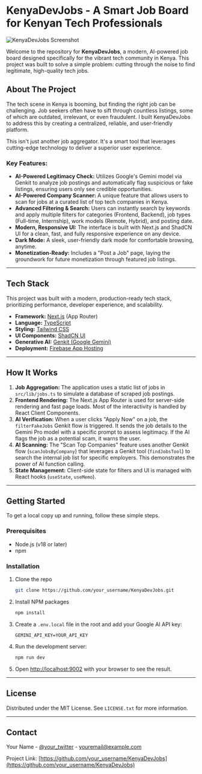 # KenyaDevJobs - A Smart Job Board for Kenyan Tech Professionals

![KenyaDevJobs Screenshot](https://storage.googleapis.com/stedi-assets/kenya-dev-jobs-screenshot.png)

Welcome to the repository for **KenyaDevJobs**, a modern, AI-powered job board designed specifically for the vibrant tech community in Kenya. This project was built to solve a simple problem: cutting through the noise to find legitimate, high-quality tech jobs.

## About The Project

The tech scene in Kenya is booming, but finding the right job can be challenging. Job seekers often have to sift through countless listings, some of which are outdated, irrelevant, or even fraudulent. I built KenyaDevJobs to address this by creating a centralized, reliable, and user-friendly platform.

This isn't just another job aggregator. It's a smart tool that leverages cutting-edge technology to deliver a superior user experience.

### Key Features:

*   **AI-Powered Legitimacy Check:** Utilizes Google's Gemini model via Genkit to analyze job postings and automatically flag suspicious or fake listings, ensuring users only see credible opportunities.
*   **AI-Powered Company Scanner:** A unique feature that allows users to scan for jobs at a curated list of top tech companies in Kenya.
*   **Advanced Filtering & Search:** Users can instantly search by keywords and apply multiple filters for categories (Frontend, Backend), job types (Full-time, Internship), work models (Remote, Hybrid), and posting date.
*   **Modern, Responsive UI:** The interface is built with Next.js and ShadCN UI for a clean, fast, and fully responsive experience on any device.
*   **Dark Mode:** A sleek, user-friendly dark mode for comfortable browsing, anytime.
*   **Monetization-Ready:** Includes a "Post a Job" page, laying the groundwork for future monetization through featured job listings.

---

## Tech Stack

This project was built with a modern, production-ready tech stack, prioritizing performance, developer experience, and scalability.

*   **Framework:** [Next.js](https://nextjs.org/) (App Router)
*   **Language:** [TypeScript](https://www.typescriptlang.org/)
*   **Styling:** [Tailwind CSS](https://tailwindcss.com/)
*   **UI Components:** [ShadCN UI](https://ui.shadcn.com/)
*   **Generative AI:** [Genkit (Google Gemini)](https://firebase.google.com/docs/genkit)
*   **Deployment:** [Firebase App Hosting](https://firebase.google.com/docs/app-hosting)

---

## How It Works

1.  **Job Aggregation:** The application uses a static list of jobs in `src/lib/jobs.ts` to simulate a database of scraped job postings.
2.  **Frontend Rendering:** The Next.js App Router is used for server-side rendering and fast page loads. Most of the interactivity is handled by React Client Components.
3.  **AI Verification:** When a user clicks "Apply Now" on a job, the `filterFakeJobs` Genkit flow is triggered. It sends the job details to the Gemini Pro model with a specific prompt to assess legitimacy. If the AI flags the job as a potential scam, it warns the user.
4.  **AI Scanning:** The "Scan Top Companies" feature uses another Genkit flow (`scanJobsByCompany`) that leverages a Genkit tool (`findJobsTool`) to search the internal job list for specific employers. This demonstrates the power of AI function calling.
5.  **State Management:** Client-side state for filters and UI is managed with React hooks (`useState`, `useMemo`).

---

## Getting Started

To get a local copy up and running, follow these simple steps.

### Prerequisites

*   Node.js (v18 or later)
*   npm

### Installation

1.  Clone the repo
    ```sh
    git clone https://github.com/your_username/KenyaDevJobs.git
    ```
2.  Install NPM packages
    ```sh
    npm install
    ```
3.  Create a `.env.local` file in the root and add your Google AI API key:
    ```env
    GEMINI_API_KEY=YOUR_API_KEY
    ```
4.  Run the development server:
    ```bash
    npm run dev
    ```
5.  Open [http://localhost:9002](http://localhost:9002) with your browser to see the result.

---

## License

Distributed under the MIT License. See `LICENSE.txt` for more information.

---

## Contact

Your Name - [@your_twitter](https://twitter.com/your_twitter) - youremail@example.com

Project Link: [https://github.com/your_username/KenyaDevJobs](https://github.com/your_username/KenyaDevJobs)
